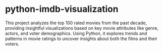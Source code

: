 # python-imdb-visualization
This project analyzes the top 100 rated movies from the past decade, providing insightful visualizations based on key movie attributes like genre, actors, and voter demographics. Using Python, it explores trends and patterns in movie ratings to uncover insights about both the films and their voters.

